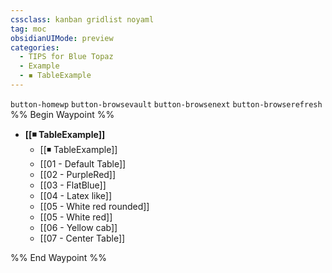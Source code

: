 ```yaml
---
cssclass: kanban gridlist noyaml
tag: moc
obsidianUIMode: preview
categories:
  - TIPS for Blue Topaz
  - Example
  - ◾ TableExample
---
```

 `button-homewp`  `button-browsevault`  `button-browsenext` `button-browserefresh` 
%% Begin Waypoint %%
- **[[◾ TableExample]]**
	- [[◾ TableExample]]
	- [[01 - Default Table]]
	- [[02 - PurpleRed]]
	- [[03 - FlatBlue]]
	- [[04 - Latex like]]
	- [[05 - White red rounded]]
	- [[05 - White red]]
	- [[06 - Yellow cab]]
	- [[07 - Center Table]]

%% End Waypoint %%